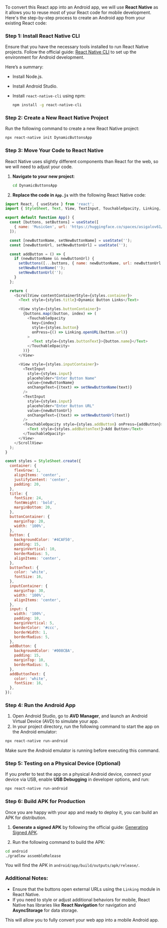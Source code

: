 To convert this React app into an Android app, we will use **React Native** as it allows you to reuse most of your React code for mobile development. Here's the step-by-step process to create an Android app from your existing React code:

### Step 1: Install React Native CLI
Ensure that you have the necessary tools installed to run React Native projects. Follow the official guide: [React Native CLI](https://reactnative.dev/docs/environment-setup) to set up the environment for Android development.

Here’s a summary:
- Install Node.js.
- Install Android Studio.
- Install `react-native-cli` using npm:

  ```bash
  npm install -g react-native-cli
  ```

### Step 2: Create a New React Native Project
Run the following command to create a new React Native project:

```bash
npx react-native init DynamicButtonsApp
```

### Step 3: Move Your Code to React Native
React Native uses slightly different components than React for the web, so we will need to adjust your code.

1. **Navigate to your new project**:

    ```bash
    cd DynamicButtonsApp
    ```

2. **Replace the code in `App.js`** with the following React Native code:

```javascript
import React, { useState } from 'react';
import { StyleSheet, Text, View, TextInput, TouchableOpacity, Linking, ScrollView } from 'react-native';

export default function App() {
  const [buttons, setButtons] = useState([
    { name: 'MusicGen', url: 'https://huggingface.co/spaces/asigalov61/Melody2Song-Seq2Seq-Music-Transformer' },
  ]);

  const [newButtonName, setNewButtonName] = useState('');
  const [newButtonUrl, setNewButtonUrl] = useState('');

  const addButton = () => {
    if (newButtonName && newButtonUrl) {
      setButtons([...buttons, { name: newButtonName, url: newButtonUrl }]);
      setNewButtonName('');
      setNewButtonUrl('');
    }
  };

  return (
    <ScrollView contentContainerStyle={styles.container}>
      <Text style={styles.title}>Dynamic Button Links</Text>

      <View style={styles.buttonContainer}>
        {buttons.map((button, index) => (
          <TouchableOpacity
            key={index}
            style={styles.button}
            onPress={() => Linking.openURL(button.url)}
          >
            <Text style={styles.buttonText}>{button.name}</Text>
          </TouchableOpacity>
        ))}
      </View>

      <View style={styles.inputContainer}>
        <TextInput
          style={styles.input}
          placeholder="Enter Button Name"
          value={newButtonName}
          onChangeText={(text) => setNewButtonName(text)}
        />
        <TextInput
          style={styles.input}
          placeholder="Enter Button URL"
          value={newButtonUrl}
          onChangeText={(text) => setNewButtonUrl(text)}
        />
        <TouchableOpacity style={styles.addButton} onPress={addButton}>
          <Text style={styles.addButtonText}>Add Button</Text>
        </TouchableOpacity>
      </View>
    </ScrollView>
  );
}

const styles = StyleSheet.create({
  container: {
    flexGrow: 1,
    alignItems: 'center',
    justifyContent: 'center',
    padding: 20,
  },
  title: {
    fontSize: 24,
    fontWeight: 'bold',
    marginBottom: 20,
  },
  buttonContainer: {
    marginTop: 20,
    width: '100%',
  },
  button: {
    backgroundColor: '#4CAF50',
    padding: 15,
    marginVertical: 10,
    borderRadius: 5,
    alignItems: 'center',
  },
  buttonText: {
    color: 'white',
    fontSize: 16,
  },
  inputContainer: {
    marginTop: 30,
    width: '100%',
    alignItems: 'center',
  },
  input: {
    width: '100%',
    padding: 10,
    marginVertical: 5,
    borderColor: '#ccc',
    borderWidth: 1,
    borderRadius: 5,
  },
  addButton: {
    backgroundColor: '#008CBA',
    padding: 15,
    marginTop: 10,
    borderRadius: 5,
  },
  addButtonText: {
    color: 'white',
    fontSize: 16,
  },
});
```

### Step 4: Run the Android App

1. Open Android Studio, go to **AVD Manager**, and launch an Android Virtual Device (AVD) to simulate your app.
2. In your project directory, run the following command to start the app on the Android emulator:

```bash
npx react-native run-android
```

Make sure the Android emulator is running before executing this command.

### Step 5: Testing on a Physical Device (Optional)
If you prefer to test the app on a physical Android device, connect your device via USB, enable **USB Debugging** in developer options, and run:

```bash
npx react-native run-android
```

### Step 6: Build APK for Production
Once you are happy with your app and ready to deploy it, you can build an APK for distribution.

1. **Generate a signed APK** by following the official guide: [Generating Signed APK](https://reactnative.dev/docs/signed-apk-android).

2. Run the following command to build the APK:

```bash
cd android
./gradlew assembleRelease
```

You will find the APK in `android/app/build/outputs/apk/release/`.

### Additional Notes:
- Ensure that the buttons open external URLs using the `Linking` module in React Native.
- If you need to style or adjust additional behaviors for mobile, React Native has libraries like **React Navigation** for navigation and **AsyncStorage** for data storage.

This will allow you to fully convert your web app into a mobile Android app.
